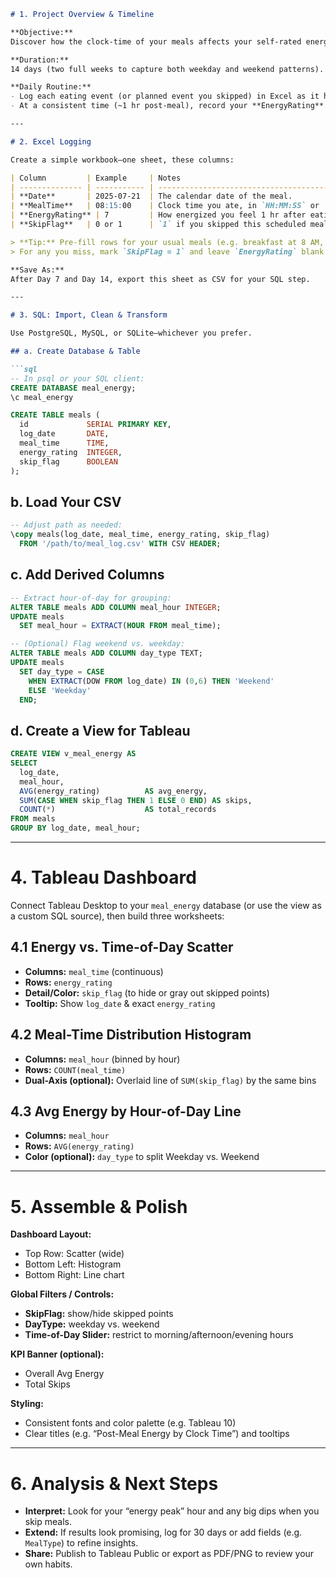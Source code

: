 ````markdown
# 1. Project Overview & Timeline

**Objective:**  
Discover how the clock-time of your meals affects your self-rated energy (1–10) afterward, and how skipping meals factors in.

**Duration:**  
14 days (two full weeks to capture both weekday and weekend patterns).

**Daily Routine:**  
- Log each eating event (or planned event you skipped) in Excel as it happens.  
- At a consistent time (~1 hr post-meal), record your **EnergyRating**.

---

# 2. Excel Logging

Create a simple workbook—one sheet, these columns:

| Column         | Example     | Notes                                                      |
| -------------- | ----------- | ---------------------------------------------------------- |
| **Date**       | 2025-07-21  | The calendar date of the meal.                             |
| **MealTime**   | 08:15:00    | Clock time you ate, in `HH:MM:SS` or `HH:MM` format.        |
| **EnergyRating** | 7         | How energized you feel 1 hr after eating (1–10).           |
| **SkipFlag**   | 0 or 1      | `1` if you skipped this scheduled meal; otherwise `0`.     |

> **Tip:** Pre-fill rows for your usual meals (e.g. breakfast at 8 AM, lunch at 12 PM, dinner at 6 PM).  
> For any you miss, mark `SkipFlag = 1` and leave `EnergyRating` blank or zero.

**Save As:**  
After Day 7 and Day 14, export this sheet as CSV for your SQL step.

---

# 3. SQL: Import, Clean & Transform

Use PostgreSQL, MySQL, or SQLite—whichever you prefer.

## a. Create Database & Table

```sql
-- In psql or your SQL client:
CREATE DATABASE meal_energy;
\c meal_energy

CREATE TABLE meals (
  id             SERIAL PRIMARY KEY,
  log_date       DATE,
  meal_time      TIME,
  energy_rating  INTEGER,
  skip_flag      BOOLEAN
);
````

## b. Load Your CSV

```sql
-- Adjust path as needed:
\copy meals(log_date, meal_time, energy_rating, skip_flag)
  FROM '/path/to/meal_log.csv' WITH CSV HEADER;
```

## c. Add Derived Columns

```sql
-- Extract hour-of-day for grouping:
ALTER TABLE meals ADD COLUMN meal_hour INTEGER;
UPDATE meals
  SET meal_hour = EXTRACT(HOUR FROM meal_time);

-- (Optional) Flag weekend vs. weekday:
ALTER TABLE meals ADD COLUMN day_type TEXT;
UPDATE meals
  SET day_type = CASE
    WHEN EXTRACT(DOW FROM log_date) IN (0,6) THEN 'Weekend'
    ELSE 'Weekday'
  END;
```

## d. Create a View for Tableau

```sql
CREATE VIEW v_meal_energy AS
SELECT
  log_date,
  meal_hour,
  AVG(energy_rating)          AS avg_energy,
  SUM(CASE WHEN skip_flag THEN 1 ELSE 0 END) AS skips,
  COUNT(*)                    AS total_records
FROM meals
GROUP BY log_date, meal_hour;
```

---

# 4. Tableau Dashboard

Connect Tableau Desktop to your `meal_energy` database (or use the view as a custom SQL source), then build three worksheets:

## 4.1 Energy vs. Time-of-Day Scatter

* **Columns:** `meal_time` (continuous)
* **Rows:** `energy_rating`
* **Detail/Color:** `skip_flag` (to hide or gray out skipped points)
* **Tooltip:** Show `log_date` & exact `energy_rating`

## 4.2 Meal-Time Distribution Histogram

* **Columns:** `meal_hour` (binned by hour)
* **Rows:** `COUNT(meal_time)`
* **Dual-Axis (optional):** Overlaid line of `SUM(skip_flag)` by the same bins

## 4.3 Avg Energy by Hour-of-Day Line

* **Columns:** `meal_hour`
* **Rows:** `AVG(energy_rating)`
* **Color (optional):** `day_type` to split Weekday vs. Weekend

---

# 5. Assemble & Polish

**Dashboard Layout:**

* Top Row: Scatter (wide)
* Bottom Left: Histogram
* Bottom Right: Line chart

**Global Filters / Controls:**

* **SkipFlag:** show/hide skipped points
* **DayType:** weekday vs. weekend
* **Time-of-Day Slider:** restrict to morning/afternoon/evening hours

**KPI Banner (optional):**

* Overall Avg Energy
* Total Skips

**Styling:**

* Consistent fonts and color palette (e.g. Tableau 10)
* Clear titles (e.g. “Post-Meal Energy by Clock Time”) and tooltips

---

# 6. Analysis & Next Steps

* **Interpret:** Look for your “energy peak” hour and any big dips when you skip meals.
* **Extend:** If results look promising, log for 30 days or add fields (e.g. `MealType`) to refine insights.
* **Share:** Publish to Tableau Public or export as PDF/PNG to review your own habits.
